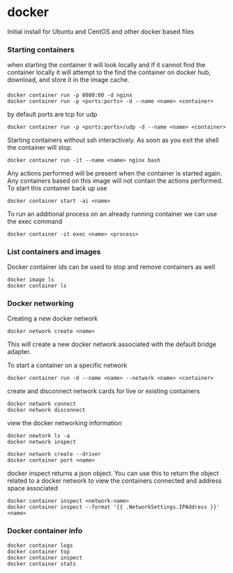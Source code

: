 # docker

Initial install for Ubuntu and CentOS and other docker based files

### Starting containers
when starting the container it will look locally and if it cannot
find the container locally it will attempt to the find the container
on docker hub, download, and store it in the image cache.

#### 
```
docker container run -p 8080:80 -d nginx
docker container run -p <ports:ports> -d --name <name> <container>
```
by default ports are tcp for udp
```
docker container run -p <ports:ports>/udp -d --name <name> <container>
```

Starting containers without ssh interactively. As soon as you exit the shell
 the container will stop. 
```
docker container run -it --name <name> nginx bash
```
Any actions performed will be present when the container is started again. Any
containers based on this image will not contain the actions performed. To start
this container back up use
```
docker container start -ai <name>
```
To run an additional process on an already running container we can 
use the exec command
```
docker container -it exec <name> <process>
```


### List containers and images
Docker container ids can be used to stop and remove containers as well
```
docker image ls
docker container ls
```

### Docker networking
Creating a new docker network
```
docker network create <name>
```
This will create a new docker network associated with the default bridge
adapter. 

To start a container on a specific network 
```
docker container run -d --name <name> --network <name> <container>
```

create and disconnect network cards for live or existing containers
```
docker network connect
docker network disconnect
```
view the docker networking information
```
docker newtork ls -a
docker network inspect
```
```
docker network create --driver
docker container port <name>
```
docker inspect returns a json object. You can use this to return the object related
to a docker network to view the containers connected and address space associated
```
docker container inspect <network-name>
docker container inspect --format '{{ .NetworkSettings.IPAddress }}' <name>
```


### Docker container info
```
docker container logs
docker container top
docker container inspect
docker container stats
```

